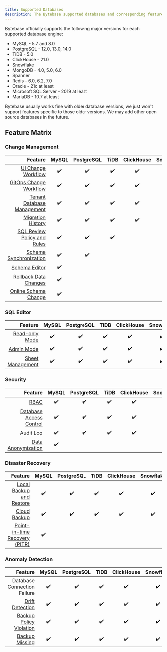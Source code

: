 ```yaml
---
title: Supported Databases
description: The Bytebase supported databases and corresponding feature matrix
---
```


Bytebase officially supports the following major versions for each supported database engine:

- MySQL - 5.7 and 8.0
- PostgreSQL - 12.0, 13.0, 14.0
- TiDB - 5.0
- ClickHouse - 21.0
- Snowflake
- MongoDB - 4.0, 5.0, 6.0
- Spanner
- Redis - 6.0, 6.2, 7.0
- Oracle - 21c at least
- Microsoft SQL Server - 2019 at least
- MariaDB - 10.7 at least

Bytebase usually works fine with older database versions, we just won't support features specific to those older versions. We may add other open source databases in the future.

## Feature Matrix

### Change Management

|                                                                         Feature | MySQL | PostgreSQL | TiDB | ClickHouse | Snowflake | MongoDB | Spanner | Redis |
| ------------------------------------------------------------------------------: | :---: | :--------: | :--: | :--------: | :-------: | :-----: | :-----: | :---: |
|            [UI Change Workflow](/docs/change-database/change-workflow/overview) |  ✔️   |     ✔️     |  ✔️  |     ✔️     |    ✔️     |   ✔️    |   ✔️    |  ✔️  |
|                        [GitOps Change Workflow](/docs/vcs-integration/overview) |  ✔️   |     ✔️     |  ✔️  |     ✔️     |    ✔️     |   ✔️    |   ✔️    |  ✔️  |
|                       [Tenant Database Management](/docs/batch-change/overview) |  ✔️   |     ✔️     |  ✔️  |     ✔️     |    ✔️     |   ✔️    |   ✔️    | ✔️  |
|                    [Migration History](/docs/change-database/migration-history) |  ✔️   |     ✔️     |  ✔️  |     ✔️     |    ✔️     |   ✔️    |   ✔️    |  ✔️  |
|          [SQL Review Policy and Rules](/docs/sql-review/review-policy/overview) |  ✔️   |     ✔️     |  ✔️  |            |           |  |
|              [Schema Synchronization](/docs/change-database/synchronize-schema) |  ✔️   |     ✔️     |      |            |           |  |
|                            [Schema Editor](/docs/change-database/schema-editor) |  ✔️   |            |      |            |           |  |
| [Rollback Data Changes](/docs/change-database/rollback-data-changes) |  ✔️   |            |      |            |           |  |
| [Online Schema Change](/docs/change-database/online-schema-migration-for-mysql) |  ✔️   |            |      |            |           | |

### SQL Editor

|                                                 Feature | MySQL | PostgreSQL | TiDB | ClickHouse | Snowflake | MongoDB | Spanner | Redis |
| ------------------------------------------------------: | :---: | :--------: | :--: | :--------: | :-------: | :-----: | :-----: | :---: |
|          [Read-only Mode](/docs/sql-editor/run-queries) |  ✔️   |     ✔️     |  ✔️  |     ✔️     |    ✔️     |         |   ✔️    |  |
|               [Admin Mode](/docs/sql-editor/admin-mode) |  ✔️   |     ✔️     |  ✔️  |     ✔️     |    ✔️     |   ✔️    |   ✔️    | ✔️ |
| [Sheet Management](/docs/sql-editor/manage-sql-scripts) |  ✔️   |     ✔️     |  ✔️  |     ✔️     |    ✔️     |   ✔️    |   ✔️    | ✔️ |

### Security

|                                                                 Feature | MySQL | PostgreSQL | TiDB | ClickHouse | Snowflake | MongoDB | Spanner | Redis |
| ----------------------------------------------------------------------: | :---: | :--------: | :--: | :--------: | :-------: | :-----: | :-----: | :---: |
|                            [RBAC](/docs/concepts/roles-and-permissions) |  ✔️   |     ✔️     |  ✔️  |     ✔️     |    ✔️     |   ✔️    |   ✔️    | ✔️ |
| [Database Access Control](/docs/administration/database-access-control) |  ✔️   |     ✔️     |  ✔️  |     ✔️     |    ✔️     |   ✔️    |   ✔️    | ✔️ |
|                             [Audit Log](/docs/administration/audit-log) |  ✔️   |     ✔️     |  ✔️  |     ✔️     |    ✔️     |   ✔️    |   ✔️    | ✔️ |
|               [Data Anonymization](/docs/administration/anonymize-data) |  ✔️   |            |      |            |           |         |  |

### Disaster Recovery

|                                                                                   Feature | MySQL | PostgreSQL | TiDB | ClickHouse | Snowflake | MongoDB | Spanner | Redis |
| ----------------------------------------------------------------------------------------: | :---: | :--------: | :--: | :--------: | :-------: | :-----: | :-----: | :---: |
|      [Local Backup and Restore](/docs/disaster-recovery/backup-restore-database/overview) |  ✔️   |     ✔️     |  ✔️  |     ✔️     |    ✔️     |         |  |
|              [Cloud Backup](/docs/disaster-recovery/backup-restore-database/cloud-backup) |  ✔️   |     ✔️     |  ✔️  |     ✔️     |    ✔️     |         |  |
| [Point-in-time Recovery (PITR)](/docs/disaster-recovery/point-in-time-recovery-for-mysql) |  ✔️   |            |      |            |           |         |  |

### Anomaly Detection

|                                                                                   Feature | MySQL | PostgreSQL | TiDB | ClickHouse | Snowflake | MongoDB | Spanner | Redis |
| ----------------------------------------------------------------------------------------: | :---: | :--------: | :--: | :--------: | :-------: | :-----: | :-----: | :---: |
|                                                               Database Connection Failure |  ✔️   |     ✔️     |  ✔️  |     ✔️     |    ✔️     |   ✔️    |   ✔️    |  ✔️  |
|                                [Drift Detection](/docs/anomaly-detection/drift-detection) |  ✔️   |     ✔️     |  ✔️  |     ✔️     |    ✔️     |         |   ✔️    |
| [Backup Policy Violation](/docs/administration/environment-policy/backup-schedule-policy) |  ✔️   |     ✔️     |  ✔️  |     ✔️     |    ✔️     |         |
|                  [Backup Missing](/docs/disaster-recovery/backup-restore-database/backup) |  ✔️   |     ✔️     |  ✔️  |     ✔️     |    ✔️     |         |
